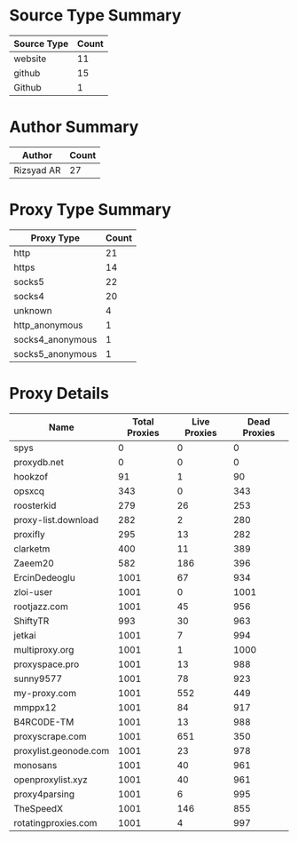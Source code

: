 # Source Type Summary

| Source Type | Count |
|-------------|-------|
| website | 11 |
| github | 15 |
| Github | 1 |


# Author Summary

| Author | Count |
|--------|-------|
| Rizsyad AR | 27 |


# Proxy Type Summary

| Proxy Type | Count |
|------------|-------|
| http | 21 |
| https | 14 |
| socks5 | 22 |
| socks4 | 20 |
| unknown | 4 |
| http_anonymous | 1 |
| socks4_anonymous | 1 |
| socks5_anonymous | 1 |


# Proxy Details

| Name | Total Proxies | Live Proxies | Dead Proxies |
|------|---------------|--------------|---------------|
| spys | 0 | 0 | 0 |
| proxydb.net | 0 | 0 | 0 |
| hookzof | 91 | 1 | 90 |
| opsxcq | 343 | 0 | 343 |
| roosterkid | 279 | 26 | 253 |
| proxy-list.download | 282 | 2 | 280 |
| proxifly | 295 | 13 | 282 |
| clarketm | 400 | 11 | 389 |
| Zaeem20 | 582 | 186 | 396 |
| ErcinDedeoglu | 1001 | 67 | 934 |
| zloi-user | 1001 | 0 | 1001 |
| rootjazz.com | 1001 | 45 | 956 |
| ShiftyTR | 993 | 30 | 963 |
| jetkai | 1001 | 7 | 994 |
| multiproxy.org | 1001 | 1 | 1000 |
| proxyspace.pro | 1001 | 13 | 988 |
| sunny9577 | 1001 | 78 | 923 |
| my-proxy.com | 1001 | 552 | 449 |
| mmppx12 | 1001 | 84 | 917 |
| B4RC0DE-TM | 1001 | 13 | 988 |
| proxyscrape.com | 1001 | 651 | 350 |
| proxylist.geonode.com | 1001 | 23 | 978 |
| monosans | 1001 | 40 | 961 |
| openproxylist.xyz | 1001 | 40 | 961 |
| proxy4parsing | 1001 | 6 | 995 |
| TheSpeedX | 1001 | 146 | 855 |
| rotatingproxies.com | 1001 | 4 | 997 |
